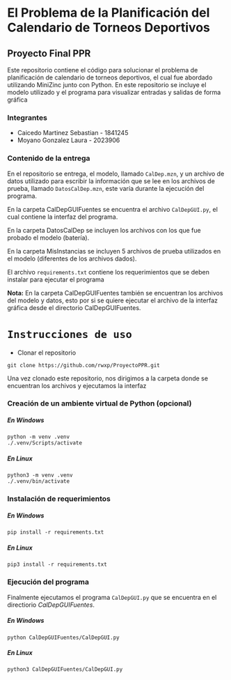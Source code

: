# El Problema de la Planificación del Calendario de Torneos Deportivos

## Proyecto Final PPR

Este repositorio contiene el código para solucionar el problema de planificación de calendario de torneos deportivos, el cual fue abordado utilizando MiniZinc junto con Python. En este repositorio se incluye el modelo utilizado y el programa para visualizar entradas y salidas de forma gráfica

### Integrantes

- Caicedo Martinez Sebastian - 1841245
- Moyano Gonzalez Laura - 2023906

### Contenido de la entrega

En el repositorio se entrega, el modelo, llamado `CalDep.mzn`, y un archivo de datos utilizado para escribir la información que se lee en los archivos de prueba, llamado `DatosCalDep.mzn`, este varía durante la ejecución del programa.

En la carpeta CalDepGUIFuentes se encuentra el archivo `CalDepGUI.py`, el cual contiene la interfaz del programa.

En la carpeta DatosCalDep se incluyen los archivos con los que fue probado el modelo (batería).

En la carpeta MisInstancias se incluyen 5 archivos de prueba utilizados en el modelo (diferentes de los archivos dados).

El archivo `requirements.txt` contiene los requerimientos que se deben instalar para ejecutar el programa

**Nota:** En la carpeta CalDepGUIFuentes también se encuentran los archivos del modelo y datos, esto por si se quiere ejecutar el archivo de la interfaz gráfica desde el directorio CalDepGUIFuentes.

# `Instrucciones de uso`

- Clonar el repositorio

```
git clone https://github.com/rwxp/ProyectoPPR.git
```

Una vez clonado este repositorio, nos dirigimos a la carpeta donde se encuentran los archivos y ejecutamos la interfaz

### Creación de un ambiente virtual de Python (opcional)

##### En Windows

```
python -m venv .venv
./.venv/Scripts/activate
```

##### En Linux

```
python3 -m venv .venv
./.venv/bin/activate
```

### Instalación de requerimientos

##### En Windows

```
pip install -r requirements.txt
```

##### En Linux

```
pip3 install -r requirements.txt
```

### Ejecución del programa

Finalmente ejecutamos el programa `CalDepGUI.py` que se encuentra en el directiorio _CalDepGUIFuentes_.

##### En Windows

```
python CalDepGUIFuentes/CalDepGUI.py
```

##### En Linux

```
python3 CalDepGUIFuentes/CalDepGUI.py
```
